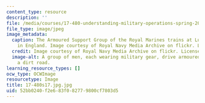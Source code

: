 ```yaml
---
content_type: resource
description: ''
file: /media/courses/17-480-understanding-military-operations-spring-2017/52bb0240f2e683f082779800cf7803d5_17-480s17.jpg.jpg
file_type: image/jpeg
image_metadata:
  caption: The Armoured Support Group of the Royal Marines trains at Lulworth Range
    in England. Image courtesy of Royal Navy Media Archive on flickr. License BY-NC.
  credit: Image courtesy of Royal Navy Media Archive on flickr. License BY-NC.
  image-alt: A group of men, each wearing military gear, drive armoured vehicles down
    a dirt road.
learning_resource_types: []
ocw_type: OCWImage
resourcetype: Image
title: 17-480s17.jpg.jpg
uid: 52bb0240-f2e6-83f0-8277-9800cf7803d5
---
```


